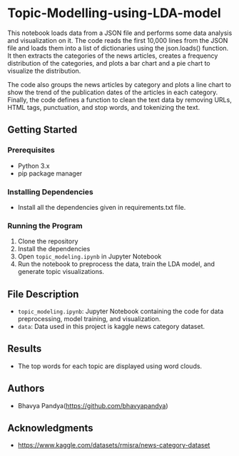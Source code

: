 # Topic-Modelling-using-LDA-model


This notebook loads data from a JSON file and performs some data analysis and visualization on it. The code reads the first 10,000 lines from the JSON file and loads them into a list of dictionaries using the json.loads() function. It then extracts the categories of the news articles, creates a frequency distribution of the categories, and plots a bar chart and a pie chart to visualize the distribution.

The code also groups the news articles by category and plots a line chart to show the trend of the publication dates of the articles in each category. Finally, the code defines a function to clean the text data by removing URLs, HTML tags, punctuation, and stop words, and tokenizing the text.

## Getting Started

### Prerequisites

- Python 3.x
- pip package manager

### Installing Dependencies

- Install all the dependencies given in requirements.txt file.

### Running the Program

1. Clone the repository
2. Install the dependencies
3. Open `topic_modeling.ipynb` in Jupyter Notebook
4. Run the notebook to preprocess the data, train the LDA model, and generate topic visualizations.

## File Description

- `topic_modeling.ipynb`: Jupyter Notebook containing the code for data preprocessing, model training, and visualization.
- `data`: Data used in this project is kaggle news category dataset.

## Results

- The top words for each topic are displayed using word clouds.

## Authors

- Bhavya Pandya(https://github.com/bhavyapandya)

## Acknowledgments

- https://www.kaggle.com/datasets/rmisra/news-category-dataset
